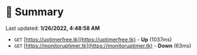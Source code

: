 # 📖 Summary
Last updated: **1/26/2022, 4:48:58 AM**

- `GET` [https://uptimerfree.tk](https://uptimerfree.tk) - **Up** (1037ms)
- `GET` [https://monitoruptimer.tk](https://monitoruptimer.tk) - **Down** (63ms)
